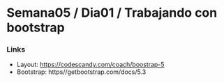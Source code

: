 # Semana05 / Dia01 / Trabajando con bootstrap

### Links

* Layout: https://codescandy.com/coach/boostrap-5
* Bootstrap: https//getbootstrap.com/docs/5.3